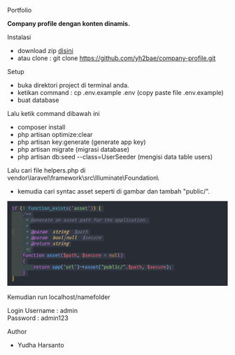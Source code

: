 Portfolio
<p><b>
Company profile dengan konten dinamis.
</b></p>

Instalasi
- download zip <a href="https://codeload.github.com/yh2bae/company-profile/zip/refs/heads/master">disini</a> 
- atau clone : git clone https://github.com/yh2bae/company-profile.git

Setup
- buka direktori project di terminal anda.
- ketikan command : cp .env.example .env (copy paste file .env.example)
- buat database 

Lalu ketik command dibawah ini
- composer install
- php artisan optimize:clear 
- php artisan key:generate (generate app key)
- php artisan migrate (migrasi database)
- php artisan db:seed --class=UserSeeder (mengisi data table users)

Lalu cari file helpers.php di vendor\laravel\framework\src\Illuminate\Foundation\
- kemudia cari syntac asset seperti di gambar dan tambah "public/".

<img src="https://github.com/yh2bae/readme-image/blob/master/portfolio/setting-asset.png?raw=true">

Kemudian run localhost/namefolder


Login
Username : admin <br/>
Password : admin123

Author
- Yudha Harsanto

